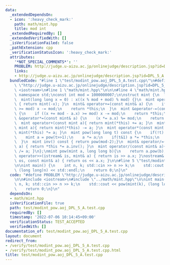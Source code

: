 ```yaml
---
data:
  _extendedDependsOn:
  - icon: ':heavy_check_mark:'
    path: math/mint.hpp
    title: mod int
  _extendedRequiredBy: []
  _extendedVerifiedWith: []
  _isVerificationFailed: false
  _pathExtension: cpp
  _verificationStatusIcon: ':heavy_check_mark:'
  attributes:
    '*NOT_SPECIAL_COMMENTS*': ''
    PROBLEM: http://judge.u-aizu.ac.jp/onlinejudge/description.jsp?id=DPL_5_A
    links:
    - http://judge.u-aizu.ac.jp/onlinejudge/description.jsp?id=DPL_5_A
  bundledCode: "#line 1 \"test/modint_pow.aoj_DPL_5_A.test.cpp\"\n#define PROBLEM\
    \ \"http://judge.u-aizu.ac.jp/onlinejudge/description.jsp?id=DPL_5_A\"\n\n#include\
    \ <iostream>\n#line 1 \"math/mint.hpp\"\n\n\n#line 4 \"math/mint.hpp\"\nusing\
    \ namespace std;\nconst int mod = 1000000007;\n\nstruct mint {\n  long long x;\n\
    \  mint(long long x = 0) : x((x % mod + mod) % mod) {}\n  mint operator-() const\
    \ { return mint(-x); }\n  mint& operator+=(const mint& a) {\n    if ((x += a.x)\
    \ >= mod) x -= mod;\n    return *this;\n  }\n  mint &operator-=(const mint& a)\
    \ {\n    if ((x += mod - a.x) >= mod) x -= mod;\n    return *this;\n  }\n  mint\
    \ &operator*=(const mint& a) {\n    (x *= a.x) %= mod;\n    return *this;\n  }\n\
    \  mint operator+(const mint a){ return mint(*this) += a; }\n  mint operator-(const\
    \ mint a){ return mint(*this) -= a; }\n  mint operator*(const mint a){ return\
    \ mint(*this) *= a; }\n  mint pow(long long t) const {\n    if(!t) return 1;\n\
    \    mint a = pow(t>>1);\n    a *= a;\n    if(t&1) a *= *this;\n    return a;\n\
    \  }\n  mint inv() const { return pow(mod-2);}\n  mint& operator/=(const mint&\
    \ a) { return *this *= a.inv(); }\n  mint operator/(const mint& a){ return mint(*this)\
    \ /= a; }\n};\nmint pow(mint a, long long b){\n    return a.pow(b);\n}\nistream&\
    \ operator>>(istream& is, mint& a) { return is >> a.x; }\nostream& operator<<(ostream&\
    \ os, const mint& a) { return os << a.x; }\n\n#line 5 \"test/modint_pow.aoj_DPL_5_A.test.cpp\"\
    \n\nint main() {\n    int n, k; std::cin >> n >> k;\n    std::cout << pow(mint(k),\
    \ (long long)n) << std::endl;\n    return 0;\n}\n"
  code: "#define PROBLEM \"http://judge.u-aizu.ac.jp/onlinejudge/description.jsp?id=DPL_5_A\"\
    \n\n#include <iostream>\n#include \"../math/mint.hpp\"\n\nint main() {\n    int\
    \ n, k; std::cin >> n >> k;\n    std::cout << pow(mint(k), (long long)n) << std::endl;\n\
    \    return 0;\n}\n"
  dependsOn:
  - math/mint.hpp
  isVerificationFile: true
  path: test/modint_pow.aoj_DPL_5_A.test.cpp
  requiredBy: []
  timestamp: '2022-07-06 10:14:45+09:00'
  verificationStatus: TEST_ACCEPTED
  verifiedWith: []
documentation_of: test/modint_pow.aoj_DPL_5_A.test.cpp
layout: document
redirect_from:
- /verify/test/modint_pow.aoj_DPL_5_A.test.cpp
- /verify/test/modint_pow.aoj_DPL_5_A.test.cpp.html
title: test/modint_pow.aoj_DPL_5_A.test.cpp
---
```

